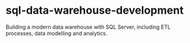# sql-data-warehouse-development
Building a modern data warehouse with SQL Server, including ETL processes, data modelling and analytics.
